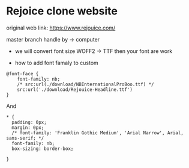 # Rejoice clone website 

original web link: https://www.rejouice.com/

master branch handle by -> computer

- we will convert font size WOFF2  ->   TTF 
then your font are work


- how to add font famaly to custom 

```
@font-face {
    font-family: nb;
    /* src:url(./download/NBInternationalProBoo.ttf) */
    src:url('./download/Rejouice-Headline.ttf')
}
```
And 

```
* {
  padding: 0px;
  margin: 0px;
  /* font-family: 'Franklin Gothic Medium', 'Arial Narrow', Arial, sans-serif; */
  font-family: nb;
  box-sizing: border-box;

}
```